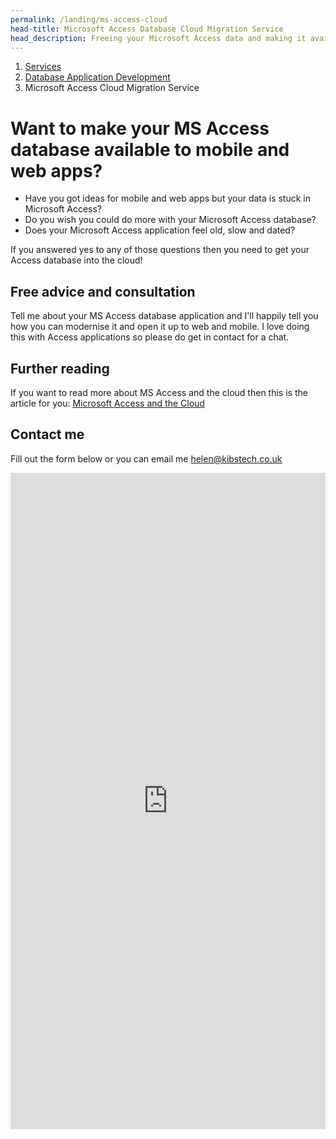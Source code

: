 ```yaml
---
permalink: /landing/ms-access-cloud
head-title: Microsoft Access Database Cloud Migration Service
head_description: Freeing your Microsoft Access data and making it available to mobile and websites.
---
```

<nav aria-label="breadcrumb">
  <ol class="breadcrumb">
    <li class="breadcrumb-item"><a href="/">Services</a></li>
    <li class="breadcrumb-item"><a href="/database-developer">Database Application Development</a></li>
    <li class="breadcrumb-item active" aria-current="page">Microsoft Access Cloud Migration Service</li>
  </ol>
</nav>

# Want to make your MS Access database available to mobile and web apps?

- Have you got ideas for mobile and web apps but your data is stuck in Microsoft Access?
- Do you wish you could do more with your Microsoft Access database?
- Does your Microsoft Access application feel old, slow and dated?

If you answered yes to any of those questions then you need to get your Access database into the cloud!

## Free advice and consultation

Tell me about your MS Access database application and I'll happily tell you how you can modernise it and open it up to web and mobile. I love doing this with Access applications so please do get in contact for a chat.

## Further reading

If you want to read more about MS Access and the cloud then this is the article for you:
[Microsoft Access and the Cloud](/articles/microsoft-access-and-the-cloud)

## Contact me

Fill out the form below or you can email me  <a href="mailto:helen@kibstech.co.uk">helen@kibstech.co.uk</a>

<iframe src="https://docs.google.com/forms/d/e/1FAIpQLSeJdrGTO9-KIqHPLsEEzlGg97zuNsCOn-aWuZ-8bzZFt8rGUA/viewform?embedded=true" width="100%" height="1050" frameborder="0" marginheight="0" marginwidth="0">Loading…</iframe>

